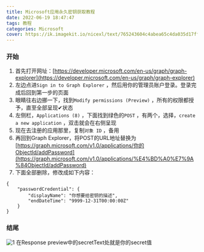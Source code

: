 ```yaml
---
title: Microsoft应用永久密钥获取教程
date: 2022-06-19 18:47:47
tags: 教程
categories: Microsoft
cover: https://ik.imagekit.io/nicexl/text/765243604c4abea65c4da035d17ff8da_0HBdJsQM9.png?ik-sdk-version=javascript-1.4.3&updatedAt=1655477630675
---
```


### 开始

1. 首先打开网址：[https://developer.microsoft.com/en-us/graph/graph-explorer](https://developer.microsoft.com/en-us/graph/graph-explorer)
2. 左边点进`Sign in to Graph Explorer` ，然后用你的管理员账户登录。登录完成后回到第一步的页面
3. 眼睛往右边挪一下，找到`Modify permissions (Preview)` ，所有的权限都授予，直至全部呈现✔状态
4. 左侧栏，`Applications (8)` ，下面找到绿色的`POST` ，有两个，选择，`create a new application` ，双击就会在右侧呈现
5. 现在去注册的应用那里，复制`对象 ID` ，备用
6. 再回到Graph Explorer，将POST的URL地址替换为[https://graph.microsoft.com/v1.0/applications/你的ObjectId/addPassword](https://graph.microsoft.com/v1.0/applications/%E4%BD%A0%E7%9A%84ObjectId/addPassword)
7. 下面全部删除，修改成如下内容：

```
{
    "passwordCredential": {
        "displayName": "你想要给密钥的描述",
        "endDateTime": "9999-12-31T00:00:00Z"
    }
}
```

### 结尾

![1](https://ik.imagekit.io/nicexl/text/71355945_8yY4Li2U0.png?ik-sdk-version=javascript-1.4.3&updatedAt=1655635911325)
在Response preview中的secretText处就是你的secret值

